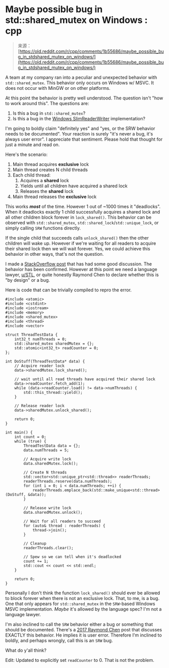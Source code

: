 <!--yml
category: 未分类
date: 2024-05-28 18:11:19
-->

# Maybe possible bug in std::shared_mutex on Windows : cpp

> 来源：[https://old.reddit.com/r/cpp/comments/1b55686/maybe_possible_bug_in_stdshared_mutex_on_windows/](https://old.reddit.com/r/cpp/comments/1b55686/maybe_possible_bug_in_stdshared_mutex_on_windows/)

A team at my company ran into a peculiar and unexpected behavior with `std::shared_mutex`. This behavior only occurs on Windows w/ MSVC. It does not occur with MinGW or on other platforms.

At this point the behavior is pretty well understood. The question isn't "how to work around this". The questions are:

1.  Is this a bug in `std::shared_mutex`?
2.  Is this a bug in the [Windows SlimReaderWriter](https://learn.microsoft.com/en-us/windows/win32/sync/slim-reader-writer--srw--locks) implementation?

I'm going to boldly claim "definitely yes" and "yes, or the SRW behavior needs to be documented". Your reaction is surely "it's never a bug, it's always user error". I appreciate that sentiment. Please hold that thought for just a minute and read on.

Here's the scenario:

1.  Main thread acquires **exclusive** lock
2.  Main thread creates N child threads
3.  Each child thread:
    1.  Acquires a **shared** lock
    2.  Yields until all children have acquired a shared lock
    3.  Releases the **shared** lock
4.  Main thread releases the **exclusive** lock

This works ***most*** of the time. However 1 out of ~1000 times it "deadlocks". When it deadlocks exactly 1 child successfully acquires a shared lock and all other children block forever in `lock_shared()`. This behavior can be observed with `std::shared_mutex`, `std::shared_lock`/`std::unique_lock`, or simply calling `SRW` functions directly.

If the single child that succeeds calls `unlock_shared()` then the other children will wake up. However if we're waiting for all readers to acquire their shared lock then we will wait forever. Yes, we could achieve this behavior in other ways, that's not the question.

I made a [StackOverflow post](https://stackoverflow.com/questions/78090862/stdshared-mutexunlock-shared-blocks-even-though-there-are-no-active-exclus) that has had some good discussion. The behavior has been confirmed. However at this point we need a language lawyer, [u/STL](/u/STL), or quite honestly Raymond Chen to declare whether this is "by design" or a bug.

Here is code that can be trivially compiled to repro the error.

```
#include <atomic>
#include <cstdint>
#include <iostream>
#include <memory>
#include <shared_mutex>
#include <thread>
#include <vector>

struct ThreadTestData {
    int32_t numThreads = 0;
    std::shared_mutex sharedMutex = {};
    std::atomic<int32_t> readCounter = 0;
};

int DoStuff(ThreadTestData* data) {
    // Acquire reader lock
    data->sharedMutex.lock_shared();

    // wait until all read threads have acquired their shared lock
    data->readCounter.fetch_add(1);
    while (data->readCounter.load() != data->numThreads) {
        std::this_thread::yield();
    }

    // Release reader lock
    data->sharedMutex.unlock_shared();

    return 0;
}

int main() {
    int count = 0;
    while (true) {
        ThreadTestData data = {};
        data.numThreads = 5;

        // Acquire write lock
        data.sharedMutex.lock();

        // Create N threads
        std::vector<std::unique_ptr<std::thread>> readerThreads;
        readerThreads.reserve(data.numThreads);
        for (int i = 0; i < data.numThreads; ++i) {
            readerThreads.emplace_back(std::make_unique<std::thread>(DoStuff, &data));
        }

        // Release write lock
        data.sharedMutex.unlock();

        // Wait for all readers to succeed
        for (auto& thread : readerThreads) {
            thread->join();
        }

        // Cleanup
        readerThreads.clear();

        // Spew so we can tell when it's deadlocked
        count += 1;
        std::cout << count << std::endl;
    }

    return 0;
} 
```

Personally I don't think the function `lock_shared()` should ever be allowed to block forever when there is not an exclusive lock. That, to me, is a bug. One that only appears for `std::shared_mutex` in the `SRW`-based Windows MSVC implementation. *Maybe* it's allowed by the language spec? I'm not a language lawyer.

I'm also inclined to call the `SRW` behavior either a bug or something that should be documented. There's a [2017 Raymond Chen](https://devblogs.microsoft.com/oldnewthing/20170301-00/?p=95615) post that discusses EXACTLY this behavior. He implies it is user error. Therefore I'm inclined to boldly, and perhaps wrongly, call this is an `SRW` bug.

What do y'all think?

Edit: Updated to explicitly set `readCounter` to 0\. That is not the problem.